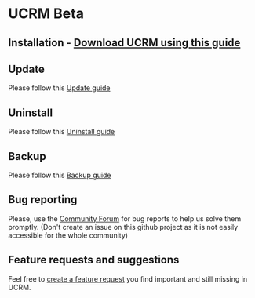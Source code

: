 # UCRM Beta

## Installation - [Download UCRM using this guide](https://github.com/U-CRM/billing/wiki/Installation-guide)

## Update 
Please follow this [Update guide](https://github.com/U-CRM/billing/wiki/Update-guide)

## Uninstall 
Please follow this [Uninstall guide](https://github.com/U-CRM/billing/wiki/Uninstall-guide)

## Backup
Please follow this [Backup guide](https://github.com/U-CRM/billing/wiki/Data-backup)

## Bug reporting
Please, use the [Community Forum](https://community.ubnt.com/t5/UCRM-Complete-WISP-Management/bd-p/UCRM) for bug reports to help us solve them promptly. (Don't create an issue on this github project as it is not easily accessible for the whole community)

## Feature requests and suggestions
Feel free to [create a feature request](https://community.ubnt.com/t5/UCRM-Feature-Requests/idb-p/UCRM-Ideas) you find important and still missing in UCRM.
